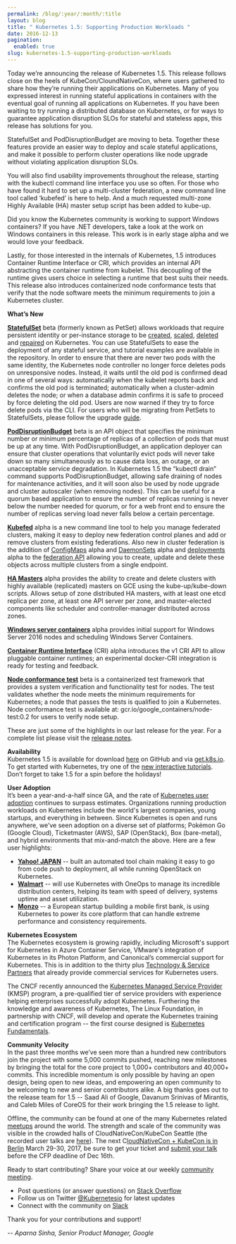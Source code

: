 ```yaml
---
permalink: /blog/:year/:month/:title
layout: blog
title: " Kubernetes 1.5: Supporting Production Workloads "
date: 2016-12-13
pagination:
  enabled: true
slug: kubernetes-1.5-supporting-production-workloads
---
```


Today we’re announcing the release of Kubernetes 1.5. This release follows close on the heels of KubeCon/CloundNativeCon, where users gathered to share how they’re running their applications on Kubernetes. Many of you expressed interest in running stateful applications in containers with the eventual goal of running all applications on Kubernetes. If you have been waiting to try running a distributed database on Kubernetes, or for ways to guarantee application disruption SLOs for stateful and stateless apps, this release has solutions for you.&nbsp;  

StatefulSet and PodDisruptionBudget are moving to beta. Together these features provide an easier way to deploy and scale stateful applications, and make it possible to perform cluster operations like node upgrade without violating application disruption SLOs.  

You will also find usability improvements throughout the release, starting with the kubectl command line interface you use so often. For those who have found it hard to set up a multi-cluster federation, a new command line tool called ‘kubefed’ is here to help. And a much requested multi-zone Highly Available (HA) master setup script has been added to kube-up.&nbsp;  

Did you know the Kubernetes community is working to support Windows containers? If you have .NET developers, take a look at the work on Windows containers in this release. This work is in early stage alpha and we would love your feedback.  

Lastly, for those interested in the internals of Kubernetes, 1.5 introduces Container Runtime Interface or CRI, which provides an internal API abstracting the container runtime from kubelet. This decoupling of the runtime gives users choice in selecting a runtime that best suits their needs. This release also introduces containerized node conformance tests that verify that the node software meets the minimum requirements to join a Kubernetes cluster.  

**What’s New**  

[**StatefulSet**](http://kubernetes.io/docs/concepts/abstractions/controllers/statefulsets/) beta (formerly known as PetSet) allows workloads that require persistent identity or per-instance storage to be [created](http://kubernetes.io/docs/tutorials/stateful-application/basic-stateful-set/#creating-a-statefulset), [scaled](http://kubernetes.io/docs/tutorials/stateful-application/basic-stateful-set/#scaling-a-statefulset), [deleted](http://kubernetes.io/docs/tutorials/stateful-application/basic-stateful-set/#deleting-statefulsets) and [repaired](http://kubernetes.io/docs/tasks/manage-stateful-set/debugging-a-statefulset/) on Kubernetes. You can use StatefulSets to ease the deployment of any stateful service, and tutorial examples are available in the repository. In order to ensure that there are never two pods with the same identity, the Kubernetes node controller no longer force deletes pods on unresponsive nodes. Instead, it waits until the old pod is confirmed dead in one of several ways: automatically when the kubelet reports back and confirms the old pod is terminated; automatically when a cluster-admin deletes the node; or when a database admin confirms it is safe to proceed by force deleting the old pod. Users are now warned if they try to force delete pods via the CLI. For users who will be migrating from PetSets to StatefulSets, please follow the upgrade [guide](http://kubernetes.io/docs/tasks/manage-stateful-set/upgrade-pet-set-to-stateful-set).  

**[PodDisruptionBudget](http://kubernetes.io/docs/admin/disruptions/)** beta is an API object that specifies the minimum number or minimum percentage of replicas of a collection of pods that must be up at any time. With PodDisruptionBudget, an application deployer can ensure that cluster operations that voluntarily evict pods will never take down so many simultaneously as to cause data loss, an outage, or an unacceptable service degradation. In Kubernetes 1.5 the “kubectl drain” command supports PodDisruptionBudget, allowing safe draining of nodes for maintenance activities, and it will soon also be used by node upgrade and cluster autoscaler (when removing nodes). This can be useful for a quorum based application to ensure the number of replicas running is never below the number needed for quorum, or for a web front end to ensure the number of replicas serving load never falls below a certain percentage.  

**[Kubefed](http://kubernetes.io/docs/admin/federation/kubefed.md)** alpha is a new command line tool to help you manage federated clusters, making it easy to deploy new federation control planes and add or remove clusters from existing federations. Also new in cluster federation is the addition of [ConfigMaps](http://kubernetes.io/docs/user-guide/federation/configmap.md) alpha and [DaemonSets](http://kubernetes.io/docs/user-guide/federation/daemonsets.md) alpha and [deployments](http://kubernetes.io/docs/user-guide/federation/deployment.md) alpha to the [federation API](http://kubernetes.io/docs/user-guide/federation/index.md) allowing you to create, update and delete these objects across multiple clusters from a single endpoint.  

**[HA Masters](http://kubernetes.io/docs/admin/ha-master-gce.md)** alpha provides the ability to create and delete clusters with highly available (replicated) masters on GCE using the kube-up/kube-down scripts. Allows setup of zone distributed HA masters, with at least one etcd replica per zone, at least one API server per zone, and master-elected components like scheduler and controller-manager distributed across zones.  

**[Windows server containers](http://kubernetes.io/docs/getting-started-guides/windows/)** alpha provides initial support for Windows Server 2016 nodes and scheduling Windows Server Containers.&nbsp;  

**[Container Runtime Interface](https://github.com/kubernetes/kubernetes/blob/release-1.5/docs/devel/container-runtime-interface.md)** (CRI) alpha introduces the v1 CRI API to allow pluggable container runtimes; an experimental docker-CRI integration is ready for testing and feedback.  

[**Node conformance test**](http://kubernetes.io/docs/admin/node-conformance.md) beta is a containerized test framework that provides a system verification and functionality test for nodes. The test validates whether the node meets the minimum requirements for Kubernetes; a node that passes the tests is qualified to join a Kubernetes. Node conformance test is available at: gcr.io/google\_containers/node-test:0.2 for users to verify node setup.  

These are just some of the highlights in our last release for the year. For a complete list please visit the [release notes](https://github.com/kubernetes/kubernetes/blob/master/CHANGELOG.md#v151).&nbsp;  

**Availability**  
Kubernetes 1.5 is available for download [here](https://github.com/kubernetes/kubernetes/releases/tag/v1.5.1) on GitHub and via [get.k8s.io](http://get.k8s.io/). To get started with Kubernetes, try one of the [new interactive tutorials](http://kubernetes.io/docs/tutorials/kubernetes-basics/). Don’t forget to take 1.5 for a spin before the holidays!&nbsp;  

**User Adoption**  
It’s been a year-and-a-half since GA, and the rate of [Kubernetes user adoption](http://kubernetes.io/case-studies/) continues to surpass estimates. Organizations running production workloads on Kubernetes include the world's largest companies, young startups, and everything in between. Since Kubernetes is open and runs anywhere, we’ve seen adoption on a diverse set of platforms; Pokémon Go (Google Cloud), Ticketmaster (AWS), SAP (OpenStack), Box (bare-metal), and hybrid environments that mix-and-match the above. Here are a few user highlights:  


- **[Yahoo! JAPAN](http://blog.kubernetes.io/2016/10/kubernetes-and-openstack-at-yahoo-japan.html)** -- built an automated tool chain making it easy to go from code push to deployment, all while running OpenStack on Kubernetes.&nbsp;
- **[Walmart](http://www.techbetter.com/walmart-will-manage-200-distribution-centers-oneops-jenkins-nexus-kubernetes/)** -- will use Kubernetes with OneOps to manage its incredible distribution centers, helping its team with speed of delivery, systems uptime and asset utilization. &nbsp;
- **[Monzo](https://www.youtube.com/watch?v=YkOY7DgXKyw)** -- a European startup building a mobile first bank, is using Kubernetes to power its core platform that can handle extreme performance and consistency requirements.

**Kubernetes Ecosystem**    
The Kubernetes ecosystem is growing rapidly, including Microsoft's support for Kubernetes in Azure Container Service, VMware's integration of Kubernetes in its Photon Platform, and Canonical’s commercial support for Kubernetes. This is in addition to the thirty plus [Technology & Service Partners](http://blog.kubernetes.io/2016/10/kubernetes-service-technology-partners-program.html) that already provide commercial services for Kubernetes users.&nbsp;  

The CNCF recently announced the [Kubernetes Managed Service Provider](http://blog.kubernetes.io/2016/11/kubernetes-certification-training-and-managed-service-provider-program.html) (KMSP) program, a pre-qualified tier of service providers with experience helping enterprises successfully adopt Kubernetes. Furthering the knowledge and awareness of Kubernetes, The Linux Foundation, in partnership with CNCF, will develop and operate the Kubernetes training and certification program -- the first course designed is [Kubernetes Fundamentals](https://training.linuxfoundation.org/linux-courses/system-administration-training/kubernetes-fundamentals).  



**Community Velocity**  
In the past three months we’ve seen more than a hundred new contributors join the project with some 5,000 commits pushed, reaching new milestones by bringing the total for the core project to 1,000+ contributors and 40,000+ commits. This incredible momentum is only possible by having an open design, being open to new ideas, and empowering an open community to be welcoming to new and senior contributors alike. A big thanks goes out to the release team for 1.5 -- Saad Ali of Google, Davanum Srinivas of Mirantis, and Caleb Miles of CoreOS for their work bringing the 1.5 release to light.  

Offline, the community can be found at one of the many Kubernetes related [meetups](https://www.meetup.com/topics/kubernetes/) around the world. The strength and scale of the community was visible in the crowded halls of CloudNativeCon/KubeCon Seattle (the recorded user talks are [here](https://www.youtube.com/playlist?list=PLj6h78yzYM2PqgIGU1Qmi8nY7dqn9PCr4)). The next C[loudNativeCon + KubeCon is in Berlin](http://events.linuxfoundation.org/events/cloudnativecon-and-kubecon-europe) March 29-30, 2017, be sure to get your ticket and [submit your talk](https://docs.google.com/a/google.com/forms/d/e/1FAIpQLSc0lPQhSuDusPXLKJDTcWrH3DbOuoQlTD0lB4IGUz6NAmcf2g/viewform) before the CFP deadline of Dec 16th.  



Ready to start contributing? Share your voice at our weekly [community meeting](https://github.com/kubernetes/community/blob/master/community/README.md).&nbsp;  


- Post questions (or answer questions) on [Stack Overflow](http://stackoverflow.com/questions/tagged/kubernetes)&nbsp;
- Follow us on Twitter [@Kubernetesio](https://twitter.com/kubernetesio) for latest updates
- Connect with the community on [Slack](http://slack.k8s.io/)

Thank you for your contributions and support!  


_-- Aparna Sinha, Senior Product Manager, Google_  
